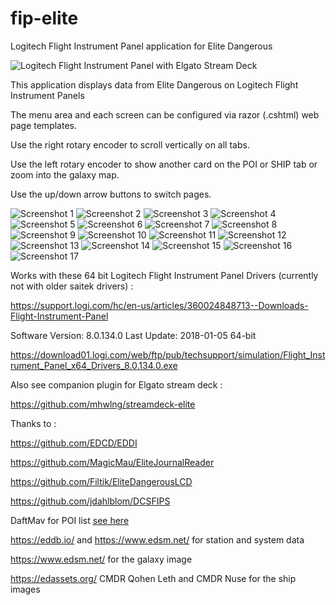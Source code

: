 # fip-elite
Logitech Flight Instrument Panel application for Elite Dangerous

![Logitech Flight Instrument Panel with Elgato Stream Deck](https://i.imgur.com/bE2ODlF.jpg)

This application displays data from Elite Dangerous on Logitech Flight Instrument Panels

The menu area and each screen can be configured via razor (.cshtml) web page templates.

Use the right rotary encoder to scroll vertically on all tabs.

Use the left rotary encoder to show another card on the POI or SHIP tab or zoom into the galaxy map.

Use the up/down arrow buttons to switch pages.

![Screenshot 1](https://i.imgur.com/KA0iCcj.png)
![Screenshot 2](https://i.imgur.com/gmZVF4P.png)
![Screenshot 3](https://i.imgur.com/cGRZX5F.png)
![Screenshot 4](https://i.imgur.com/TLWL3Fx.png)
![Screenshot 5](https://i.imgur.com/iJnHuOV.png)
![Screenshot 6](https://i.imgur.com/16pc2zo.png)
![Screenshot 7](https://i.imgur.com/z6gq2Ok.png)
![Screenshot 8](https://i.imgur.com/WJHBVIX.png)
![Screenshot 9](https://i.imgur.com/SaMQ2H2.png)
![Screenshot 10](https://i.imgur.com/dHuz0fq.png)
![Screenshot 11](https://i.imgur.com/5UatgrF.png)
![Screenshot 12](https://i.imgur.com/F2CjRWi.png)
![Screenshot 13](https://i.imgur.com/eS2OScl.png)
![Screenshot 14](https://i.imgur.com/iBhMo4L.png)
![Screenshot 15](https://i.imgur.com/Syp0t78.png)
![Screenshot 16](https://i.imgur.com/ZOcUfyI.png)
![Screenshot 17](https://i.imgur.com/wFsMD4t.png)

Works with these 64 bit Logitech Flight Instrument Panel Drivers (currently not with older saitek drivers) :

https://support.logi.com/hc/en-us/articles/360024848713--Downloads-Flight-Instrument-Panel

Software Version: 8.0.134.0
Last Update: 2018-01-05
64-bit

https://download01.logi.com/web/ftp/pub/techsupport/simulation/Flight_Instrument_Panel_x64_Drivers_8.0.134.0.exe

Also see companion plugin for Elgato stream deck :

https://github.com/mhwlng/streamdeck-elite

Thanks to :

https://github.com/EDCD/EDDI

https://github.com/MagicMau/EliteJournalReader

https://github.com/Filtik/EliteDangerousLCD

https://github.com/jdahlblom/DCSFIPS

DaftMav for POI list [see here](https://www.reddit.com/r/EliteDangerous/comments/9mfiug/edison_a_tool_which_helps_getting_to_planet/)

https://eddb.io/ and https://www.edsm.net/ for station and system data

https://www.edsm.net/ for the galaxy image

https://edassets.org/ CMDR Qohen Leth and CMDR Nuse for the ship images

